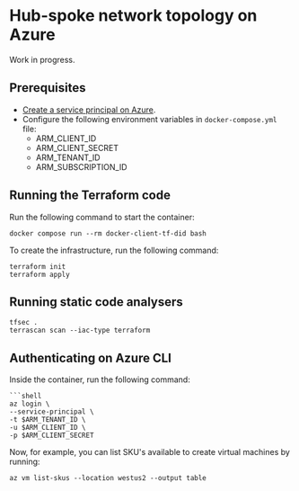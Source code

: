 # Hub-spoke network topology on Azure

Work in progress.

## Prerequisites

- [Create a service principal on Azure](https://registry.terraform.io/providers/hashicorp/azurerm/latest/docs/guides/service_principal_client_secret).
- Configure the following environment variables in `docker-compose.yml` file:
  - ARM_CLIENT_ID
  - ARM_CLIENT_SECRET
  - ARM_TENANT_ID
  - ARM_SUBSCRIPTION_ID

## Running the Terraform code

Run the following command to start the container:

```shell
docker compose run --rm docker-client-tf-did bash
```

To create the infrastructure, run the following command:

```shell
terraform init
terraform apply
```

## Running static code analysers

```shell
tfsec .
terrascan scan --iac-type terraform
```

## Authenticating on Azure CLI

Inside the container, run the following command:

```shell
```shell
az login \
--service-principal \
-t $ARM_TENANT_ID \
-u $ARM_CLIENT_ID \
-p $ARM_CLIENT_SECRET
```

Now, for example, you can list SKU's available to create virtual machines by running:

```shell
az vm list-skus --location westus2 --output table
```

